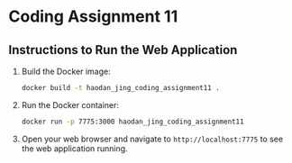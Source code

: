 # Coding Assignment 11

## Instructions to Run the Web Application

1. Build the Docker image:

   ```bash
   docker build -t haodan_jing_coding_assignment11 .
   ```

2. Run the Docker container:

   ```bash
   docker run -p 7775:3000 haodan_jing_coding_assignment11
   ```

3. Open your web browser and navigate to `http://localhost:7775` to see the web application running.
